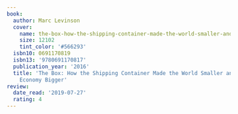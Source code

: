 ```yaml
---
book:
  author: Marc Levinson
  cover:
    name: the-box-how-the-shipping-container-made-the-world-smaller-and-the-world-economy-bigger.jpg
    size: 12102
    tint_color: '#566293'
  isbn10: 0691170819
  isbn13: '9780691170817'
  publication_year: '2016'
  title: 'The Box: How the Shipping Container Made the World Smaller and the World
    Economy Bigger'
review:
  date_read: '2019-07-27'
  rating: 4
---
```

